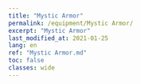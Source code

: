 ```yaml
---
title: "Mystic Armor"
permalink: /equipment/Mystic Armor/
excerpt: "Mystic Armor"
last_modified_at: 2021-01-25
lang: en
ref: "Mystic Armor.md"
toc: false
classes: wide
---
```


